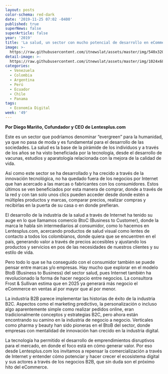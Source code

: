 ```yaml
---
layout: posts
color-schema: red-dark
date: '2019-11-25 07:02 -0400'
published: true
superNews: false
superArticle: false
year: '2019'
title: 'La salud, un sector con mucho potencial de desarrollo en eCommerce'
image: >-
  https://raw.githubusercontent.com/itnewslat/assets/master/img/540x320/Diego-Mariño-p.jpg
detail-image: >-
  https://raw.githubusercontent.com/itnewslat/assets/master/img/1024x680/Diego-Marño-g.jpg
categories:
  - Venezuela
  - Colombia
  - Argentina
  - Perú
  - Ecuador
  - Chile
  - Panama
tags:
  - Economía Digital
week: '49'
---
```

**Por Diego Mariño, Cofundador y CEO de Lentesplus.com**

Este es un sector que podríamos denominar “evergreen” para la humanidad, ya que no pasa de moda y es fundamental para el desarrollo de las sociedades. La salud es la base de la pirámide de los individuos y a través de los años se ha visto beneficiada por la tecnología, desde el desarrollo de vacunas, estudios y aparatología relacionada con la mejora de la calidad de vida.

Así como este sector se ha desarrollado y ha crecido a través de la innovación tecnológica, no ha quedado fuera de los negocios por Internet que han acercado a las marcas o fabricantes con los consumidores. Estos últimos se ven beneficiados por esta manera de comprar, donde a través de la red y con tan solo unos clics pueden acceder desde donde estén a múltiples productos y marcas, comparar precios, realizar compras y recibirlas en la puerta de su casa o en donde prefieran.

El desarrollo de la industria de la salud a través de Internet ha tenido su auge en lo que llamamos comercio BtoC (Business to Customer), donde la marca le habla sin intermediarios al consumidor, como lo hacemos en Lentesplus.com, acercando productos de salud visual como lentes de contacto a todos los colombianos, donde quiera que se encuentren en el país, generando valor a través de precios accesibles y ajustando los productos y servicios en pos de las necesidades de nuestros clientes y su estilo de vida.

Pero todo lo que se ha conseguido con el consumidor también se puede pensar entre marcas y/o empresas. Hay mucho que explorar en el modelo BtoB (Business to Business) del sector salud, pues Internet también ha revolucionado la forma de hacer negocio entre negocios. La consultora Frost & Sullivan estima que en 2025 ya generará más negocio el eCommerce en ventas al por mayor que al por menor.

La industria B2B parece implementar las historias de éxito de la industria B2C. Aspectos como el marketing predictivo, la personalización o incluso algo aparentemente simple como realizar pedidos online, eran tradicionalmente conceptos y estrategias B2C, pero ahora están encontrando su camino en la industria de negocio a negocio. Verticales como pharma y beauty han sido pioneras en el BtoB del sector, donde empresas con mentalidad de innovación han crecido en la industria digital. 
 
La tecnología ha permitido el desarrollo de emprendimientos disruptivos para el mercado, en donde el foco está en cómo generar valor. Por eso desde Lentesplus.com los invitamos a repensar la comercialización a través de Internet y entender cómo potenciar y hacer crecer el ecosistema digital y sus actores a través de los negocios B2B, que sin duda son el próximo hito del eCommerce. 